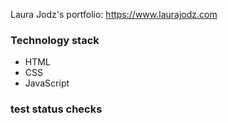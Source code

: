 Laura Jodz's portfolio:  https://www.laurajodz.com


### Technology stack

+ HTML
+ CSS
+ JavaScript

### test status checks
